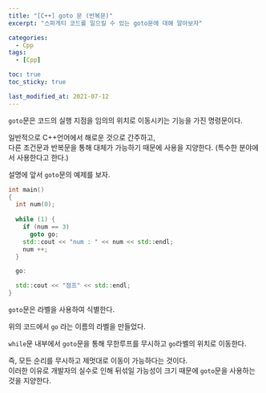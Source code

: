 ```yaml
---
title: "[C++] goto 문 (반복문)"
excerpt: "스파게티 코드를 일으킬 수 있는 goto문에 대해 알아보자"

categories:
  - Cpp
tags:
  - [Cpp]

toc: true
toc_sticky: true

last_modified_at: 2021-07-12
---
```


`goto`문은 코드의 실행 지점을 임의의 위치로 이동시키는 기능을 가진 명령문이다.

일반적으로 C++언어에서 해로운 것으로 간주하고,   
다른 조건문과 반복문을 통해 대체가 가능하기 때문에 사용을 지양한다.
(특수한 분야에서 사용한다고 한다.)

설명에 앞서 `goto`문의 예제를 보자.

```cpp
int main()
{
  int num(0);
  
  while (1) {
    if (num == 3)
      goto go;
    std::cout << "num : " << num << std::endl;
    num ++;
  }

  go:

  std::cout << "점프" << std::endl;
}
```

`goto`문은 라벨을 사용하여 식별한다.

위의 코드에서 `go` 라는 이름의 라벨을 만들었다.   

`while`문 내부에서 `goto`문을 통해 무한루프를 무시하고
`go`라벨의 위치로 이동한다.

즉, 모든 순리를 무시하고 제멋대로 이동이 가능하다는 것이다.   
이러한 이유로 개발자의 실수로 인해 뒤섞일 가능성이 크기 때문에 `goto`문을 사용하는 것을 지양한다.

